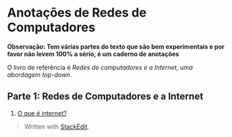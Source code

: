 ﻿# Anotações de Redes de Computadores

**Observação: Tem várias partes do texto que são bem experimentais e por favor não levem 100% a sério, é um caderno de anotações**

O livro de referência é *Redes de computadores e a Internet, uma abordagem top-down*.

## Parte 1: Redes de Computadores e a Internet
 1. [O que é internet?](https://github.com/NatSatie/StudyNotes/blob/main/redes/cap_1/part1.md)




> Written with [StackEdit](https://stackedit.io/).
